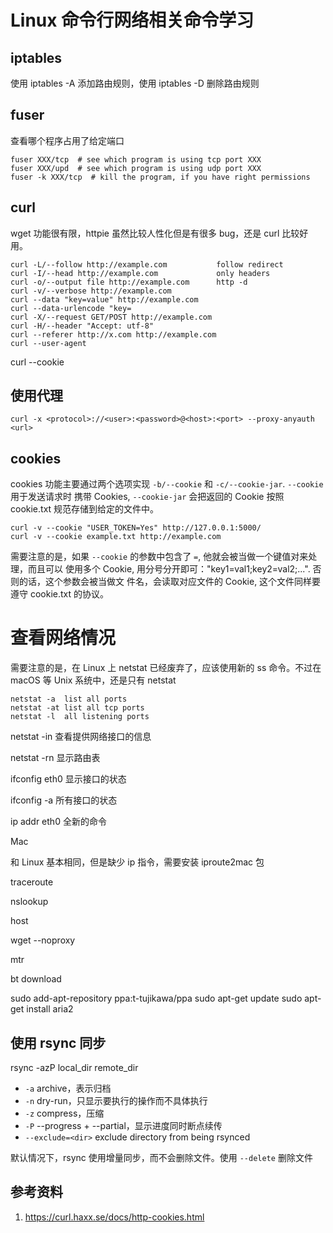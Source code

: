 # Linux 命令行网络相关命令学习

<!--
ID: a3384486-730f-4987-9306-4e78f24910eb
Status: publish
Date: 2017-05-31T06:54:00
Modified: 2020-05-16T12:03:44
wp_id: 595
-->

## iptables

使用 iptables -A 添加路由规则，使用 iptables -D 删除路由规则

## fuser

查看哪个程序占用了给定端口

```
fuser XXX/tcp  # see which program is using tcp port XXX
fuser XXX/upd  # see which program is using udp port XXX
fuser -k XXX/tcp  # kill the program, if you have right permissions
```

## curl

wget 功能很有限，httpie 虽然比较人性化但是有很多 bug，还是 curl 比较好用。

```
curl -L/--follow http://example.com	          follow redirect
curl -I/--head http://example.com	          only headers 
curl -o/--output file http://example.com	  http -d
curl -v/--verbose http://example.com	
curl --data "key=value" http://example.com	
curl --data-urlencode "key=
curl -X/--request GET/POST http://example.com	
curl -H/--header "Accept: utf-8"	
curl --referer http://x.com http://example.com
curl --user-agent 
```
curl --cookie

## 使用代理

```
curl -x <protocol>://<user>:<password>@<host>:<port> --proxy-anyauth <url>
```

## cookies

cookies 功能主要通过两个选项实现 `-b/--cookie` 和 `-c/--cookie-jar`. `--cookie` 用于发送请求时
携带 Cookies, `--cookie-jar` 会把返回的 Cookie 按照 cookie.txt 规范存储到给定的文件中。

```
curl -v --cookie "USER_TOKEN=Yes" http://127.0.0.1:5000/
curl -v --cookie example.txt http://example.com
```

需要注意的是，如果 `--cookie` 的参数中包含了 `=`, 他就会被当做一个键值对来处理，而且可以
使用多个 Cookie, 用分号分开即可："key1=val1;key2=val2;...". 否则的话，这个参数会被当做文
件名，会读取对应文件的 Cookie, 这个文件同样要遵守 cookie.txt 的协议。

# 查看网络情况

需要注意的是，在 Linux 上 netstat 已经废弃了，应该使用新的 ss 命令。不过在 macOS 等 Unix 系统中，还是只有 netstat

```
netstat -a 	list all ports
netstat -at	list all tcp ports
netstat -l	all listening ports
```

netstat -in 查看提供网络接口的信息

netstat -rn 显示路由表

ifconfig eth0 显示接口的状态

ifconfig -a 所有接口的状态

ip addr eth0 全新的命令

Mac

和 Linux 基本相同，但是缺少 ip 指令，需要安装 iproute2mac 包

traceroute

nslookup

host

wget --noproxy

mtr

bt download

sudo add-apt-repository ppa:t-tujikawa/ppa 
sudo apt-get update 
sudo apt-get install aria2

## 使用 rsync 同步

rsync -azP local_dir remote_dir

* `-a` archive，表示归档
* `-n` dry-run，只显示要执行的操作而不具体执行
* `-z` compress，压缩
* `-P` --progress + --partial，显示进度同时断点续传
* `--exclude=<dir>` exclude directory from being rsynced

默认情况下，rsync 使用增量同步，而不会删除文件。使用 `--delete` 删除文件

## 参考资料

1. https://curl.haxx.se/docs/http-cookies.html
